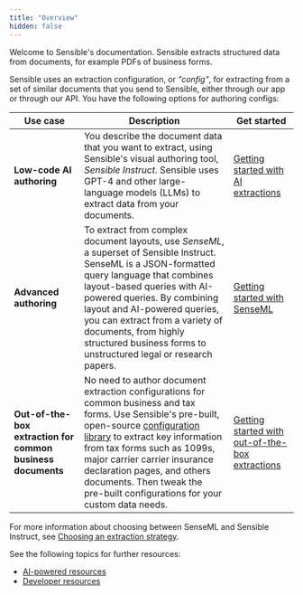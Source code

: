 ```yaml
---
title: "Overview"
hidden: false
---
```


Welcome to Sensible's documentation. Sensible extracts structured data from documents, for example PDFs of business forms. 

Sensible uses an extraction configuration, or *"config"*, for extracting from a set of similar documents that you send to Sensible, either through our app or through our API. You have the following options for authoring configs:

| Use case                                                    | Description                                                  | Get started                                                  |
| ----------------------------------------------------------- | ------------------------------------------------------------ | ------------------------------------------------------------ |
| **Low-code AI authoring**                                   | You describe the document data that you want to extract, using Sensible's visual authoring tool, *Sensible Instruct*. Sensible uses GPT-4 and other large-language models (LLMs) to extract data from your documents. | [Getting started with AI extractions](doc:getting-started-ai) |
| **Advanced authoring**                                      | To extract from complex document layouts, use *SenseML*, a superset of Sensible Instruct. SenseML is a JSON-formatted query language that combines layout-based queries with AI-powered queries. By combining layout and AI-powered queries, you can extract from a variety of documents, from highly structured business forms to unstructured legal or research papers. | [Getting started with SenseML](doc:getting-started)          |
| **Out-of-the-box extraction for common business documents** | No need to author document extraction configurations for common business and tax forms. Use Sensible's pre-built, open-source [configuration library](https://github.com/sensible-hq/sensible-configuration-library/) to extract key information from tax forms such as 1099s, major carrier carrier insurance declaration pages, and others documents. Then tweak the pre-built configurations for your custom data needs. | [Getting started with out-of-the-box extractions](doc:excel-quickstart) |

For more information about choosing between SenseML and Sensible Instruct, see [Choosing an extraction strategy](doc:author).

See the following topics for further resources:

- [AI-powered resources](doc:no-code)
- [Developer resources](doc:developer)


